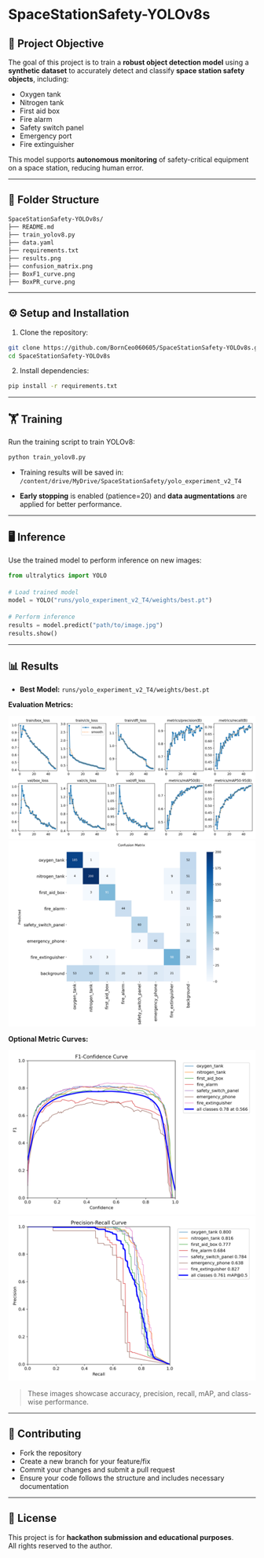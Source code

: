 # SpaceStationSafety-YOLOv8s

## 🚀 Project Objective
The goal of this project is to train a **robust object detection model** using a **synthetic dataset** to accurately detect and classify **space station safety objects**, including:

- Oxygen tank  
- Nitrogen tank  
- First aid box  
- Fire alarm  
- Safety switch panel  
- Emergency port  
- Fire extinguisher  

This model supports **autonomous monitoring** of safety-critical equipment on a space station, reducing human error.

---

## 📂 Folder Structure

```
SpaceStationSafety-YOLOv8s/
├── README.md
├── train_yolov8.py
├── data.yaml
├── requirements.txt
├── results.png
├── confusion_matrix.png
├── BoxF1_curve.png
├── BoxPR_curve.png
```

---

## ⚙️ Setup and Installation

1. Clone the repository:

```bash
git clone https://github.com/BornCeo060605/SpaceStationSafety-YOLOv8s.git
cd SpaceStationSafety-YOLOv8s
```

2. Install dependencies:

```bash
pip install -r requirements.txt
```

---

## 🏋️ Training

Run the training script to train YOLOv8:

```bash
python train_yolov8.py
```

- Training results will be saved in:  
  `/content/drive/MyDrive/SpaceStationSafety/yolo_experiment_v2_T4`  

- **Early stopping** is enabled (patience=20) and **data augmentations** are applied for better performance.

---

## 🖥️ Inference

Use the trained model to perform inference on new images:

```python
from ultralytics import YOLO

# Load trained model
model = YOLO("runs/yolo_experiment_v2_T4/weights/best.pt")

# Perform inference
results = model.predict("path/to/image.jpg")
results.show()
```

---

## 📊 Results

- **Best Model:** `runs/yolo_experiment_v2_T4/weights/best.pt`  

**Evaluation Metrics:**

![Training Results](results.png)  
![Confusion Matrix](confusion_matrix.png)  

**Optional Metric Curves:**

![Box F1 Curve](BoxF1_curve.png)  
![Box PR Curve](BoxPR_curve.png)  

> These images showcase accuracy, precision, recall, mAP, and class-wise performance.

---

## 🤝 Contributing

- Fork the repository  
- Create a new branch for your feature/fix  
- Commit your changes and submit a pull request  
- Ensure your code follows the structure and includes necessary documentation  

---

## 📌 License

This project is for **hackathon submission and educational purposes**.  
All rights reserved to the author.
